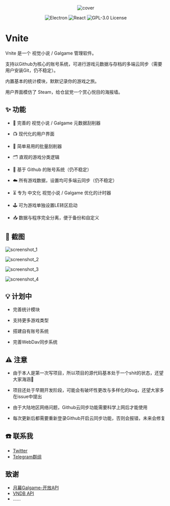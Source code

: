 <p align="center">
  <img src="https://img.timero.xyz/i/2024/08/19/66c30441f1841.ico" alt="cover">
</p>

<p align="center">
  <img src="https://img.shields.io/badge/Electron-47848F?style=for-the-badge&logo=electron&logoColor=white" alt="Electron">
  <img src="https://img.shields.io/badge/React-61DAFB?style=for-the-badge&logo=react&logoColor=black" alt="React">
  <img src="https://img.shields.io/badge/License-GPL%203.0-blue.svg?style=for-the-badge&logo=gnu&logoColor=white" alt="GPL-3.0 License">
</p>

# Vnite

Vnite 是一个 视觉小说 / Galgame 管理软件。

支持以Github为核心的账号系统，可进行游戏元数据与存档的多端云同步（需要用户安装Git，仍不稳定）。

内置基本的统计模块，默默记录你的游戏之旅。

用户界面模仿了 Steam，给仓鼠党一个赏心悦目的海报墙。

## ✨ 功能

- 🔎 完善的 视觉小说 / Galgame 元数据刮削器

- 📺 现代化的用户界面

- 👾 简单易用的批量刮削器

- 🗂️ 直观的游戏分类逻辑

- 🔗 基于 Github 的账号系统（仍不稳定）

- ☁️ 所有游戏数据，设置均可多端云同步（仍不稳定）

- ⏳ 专为 中文化 视觉小说 / Galgame 优化的计时器

- 🕹️ 可为游戏单独设置LE转区启动

- 📤 数据与程序完全分离，便于备份和自定义

## 📸 截图

![screenshot_1](https://img.timero.xyz/i/2024/10/06/6701f06e89465.webp)

![screenshot_2](https://img.timero.xyz/i/2024/10/06/6701f0d3b6a22.webp)

![screenshot_3](https://img.timero.xyz/i/2024/10/06/6701f0e87b7f2.webp)

![screenshot_4](https://img.timero.xyz/i/2024/10/06/6701f0b7d964b.webp)

## 💡 计划中

- 完善统计模块

- 支持更多游戏类型

- 搭建自有账号系统

- 完善WebDav同步系统

## ⚠️ 注意

- 由于本人是第一次写项目，所以项目的源代码基本处于一个shit的状态，还望大家海涵🙏

- 项目还处于早期开发阶段，可能会有破坏性更改与多样化的bug，还望大家多在issue中提出

- 由于大陆地区网络问题，Github云同步功能需要科学上网后才能使用

- 每次更新后都需要重新登录Github开启云同步功能，否则会报错，未来会修复

## ☎️ 联系我

- [Twitter](https://x.com/Ximu_simo)
- [Telegram群组](https://t.me/+d65-R_xRx1JlYWZh)

## 致谢

- [月幕Galgame-开放API](https://www.ymgal.games/developer)
- [VNDB API](https://api.vndb.org/kana)
- ……

